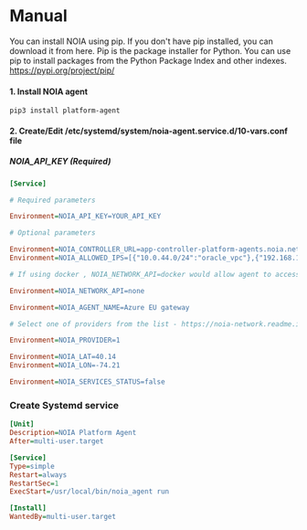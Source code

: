 # Manual
You can install NOIA using pip. If you don't have pip installed, you can download it from here.
Pip is the package installer for Python. You can use pip to install packages from the Python Package Index and other indexes. https://pypi.org/project/pip/
#### 1. Install NOIA agent
`pip3 install platform-agent`
#### 2. Create/Edit /etc/systemd/system/noia-agent.service.d/10-vars.conf file 
##### NOIA_API_KEY (Required)
```ini
[Service]

# Required parameters

Environment=NOIA_API_KEY=YOUR_API_KEY

# Optional parameters

Environment=NOIA_CONTROLLER_URL=app-controller-platform-agents.noia.network
Environment=NOIA_ALLOWED_IPS=[{"10.0.44.0/24":"oracle_vpc"},{"192.168.111.2/32":"internal"}]

# If using docker , NOIA_NETWORK_API=docker would allow agent to access docker networks for information.

Environment=NOIA_NETWORK_API=none

Environment=NOIA_AGENT_NAME=Azure EU gateway

# Select one of providers from the list - https://noia-network.readme.io/docs/start-noia-agent#section-variables

Environment=NOIA_PROVIDER=1

Environment=NOIA_LAT=40.14
Environment=NOIA_LON=-74.21

Environment=NOIA_SERVICES_STATUS=false
```
### Create Systemd service

```ini
[Unit]
Description=NOIA Platform Agent
After=multi-user.target

[Service]
Type=simple
Restart=always
RestartSec=1
ExecStart=/usr/local/bin/noia_agent run

[Install]
WantedBy=multi-user.target

```
